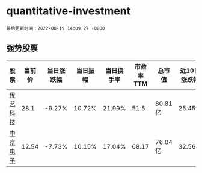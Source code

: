 # quantitative-investment

`最后更新时间：2022-08-19 14:09:27 +0800`

## 强势股票

|股票|当前价|当日涨跌幅|当日振幅|当日换手率|市盈率TTM|总市值|近10日涨跌幅|
|----|----|----|----|----|----|----|----|
|[传艺科技](https://xueqiu.com/S/SZ002866)|28.1|-9.27%|10.72%|21.99%|51.5|80.81亿|25.45%|
|[中京电子](https://xueqiu.com/S/SZ002579)|12.54|-7.73%|10.15%|17.04%|68.17|76.04亿|32.56%|
